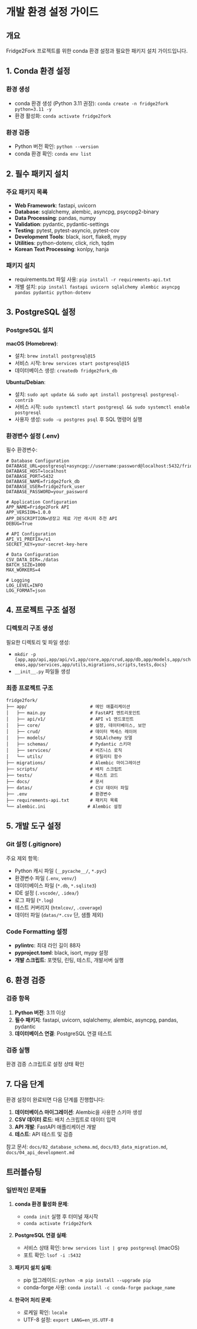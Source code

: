 # 개발 환경 설정 가이드

## 개요

Fridge2Fork 프로젝트를 위한 conda 환경 설정과 필요한 패키지 설치 가이드입니다.

## 1. Conda 환경 설정

### 환경 생성
- conda 환경 생성 (Python 3.11 권장): `conda create -n fridge2fork python=3.11 -y`
- 환경 활성화: `conda activate fridge2fork`

### 환경 검증
- Python 버전 확인: `python --version`
- conda 환경 확인: `conda env list`

## 2. 필수 패키지 설치

### 주요 패키지 목록
- **Web Framework**: fastapi, uvicorn
- **Database**: sqlalchemy, alembic, asyncpg, psycopg2-binary
- **Data Processing**: pandas, numpy
- **Validation**: pydantic, pydantic-settings
- **Testing**: pytest, pytest-asyncio, pytest-cov
- **Development Tools**: black, isort, flake8, mypy
- **Utilities**: python-dotenv, click, rich, tqdm
- **Korean Text Processing**: konlpy, hanja

### 패키지 설치
- requirements.txt 파일 사용: `pip install -r requirements-api.txt`
- 개별 설치: `pip install fastapi uvicorn sqlalchemy alembic asyncpg pandas pydantic python-dotenv`

## 3. PostgreSQL 설정

### PostgreSQL 설치
**macOS (Homebrew)**:
- 설치: `brew install postgresql@15`
- 서비스 시작: `brew services start postgresql@15`
- 데이터베이스 생성: `createdb fridge2fork_db`

**Ubuntu/Debian**:
- 설치: `sudo apt update && sudo apt install postgresql postgresql-contrib`
- 서비스 시작: `sudo systemctl start postgresql && sudo systemctl enable postgresql`
- 사용자 생성: `sudo -u postgres psql` 후 SQL 명령어 실행

### 환경변수 설정 (.env)

필수 환경변수:
```env
# Database Configuration
DATABASE_URL=postgresql+asyncpg://username:password@localhost:5432/fridge2fork_db
DATABASE_HOST=localhost
DATABASE_PORT=5432
DATABASE_NAME=fridge2fork_db
DATABASE_USER=fridge2fork_user
DATABASE_PASSWORD=your_password

# Application Configuration
APP_NAME=Fridge2Fork API
APP_VERSION=1.0.0
APP_DESCRIPTION=냉장고 재료 기반 레시피 추천 API
DEBUG=True

# API Configuration
API_V1_PREFIX=/v1
SECRET_KEY=your-secret-key-here

# Data Configuration
CSV_DATA_DIR=./datas
BATCH_SIZE=1000
MAX_WORKERS=4

# Logging
LOG_LEVEL=INFO
LOG_FORMAT=json
```

## 4. 프로젝트 구조 설정

### 디렉토리 구조 생성
필요한 디렉토리 및 파일 생성:
- `mkdir -p {app,app/api,app/api/v1,app/core,app/crud,app/db,app/models,app/schemas,app/services,app/utils,migrations,scripts,tests,docs}`
- `__init__.py` 파일들 생성

### 최종 프로젝트 구조
```
fridge2fork/
├── app/                        # 메인 애플리케이션
│   ├── main.py                 # FastAPI 엔트리포인트
│   ├── api/v1/                 # API v1 엔드포인트
│   ├── core/                   # 설정, 데이터베이스, 보안
│   ├── crud/                   # 데이터 액세스 레이어
│   ├── models/                 # SQLAlchemy 모델
│   ├── schemas/                # Pydantic 스키마
│   ├── services/               # 비즈니스 로직
│   └── utils/                  # 유틸리티 함수
├── migrations/                 # Alembic 마이그레이션
├── scripts/                    # 배치 스크립트
├── tests/                      # 테스트 코드
├── docs/                       # 문서
├── datas/                      # CSV 데이터 파일
├── .env                        # 환경변수
├── requirements-api.txt        # 패키지 목록
└── alembic.ini                # Alembic 설정
```

## 5. 개발 도구 설정

### Git 설정 (.gitignore)
주요 제외 항목:
- Python 캐시 파일 (`__pycache__/`, `*.pyc`)
- 환경변수 파일 (`.env`, `venv/`)
- 데이터베이스 파일 (`*.db`, `*.sqlite3`)
- IDE 설정 (`.vscode/`, `.idea/`)
- 로그 파일 (`*.log`)
- 테스트 커버리지 (`htmlcov/`, `.coverage`)
- 데이터 파일 (`datas/*.csv` 단, 샘플 제외)

### Code Formatting 설정
- **pylintrc**: 최대 라인 길이 88자
- **pyproject.toml**: black, isort, mypy 설정
- **개발 스크립트**: 포맷팅, 린팅, 테스트, 개발서버 실행

## 6. 환경 검증

### 검증 항목
1. **Python 버전**: 3.11 이상
2. **필수 패키지**: fastapi, uvicorn, sqlalchemy, alembic, asyncpg, pandas, pydantic
3. **데이터베이스 연결**: PostgreSQL 연결 테스트

### 검증 실행
환경 검증 스크립트로 설정 상태 확인

## 7. 다음 단계

환경 설정이 완료되면 다음 단계를 진행합니다:

1. **데이터베이스 마이그레이션**: Alembic을 사용한 스키마 생성
2. **CSV 데이터 로드**: 배치 스크립트로 데이터 입력
3. **API 개발**: FastAPI 애플리케이션 개발
4. **테스트**: API 테스트 및 검증

참고 문서: `docs/02_database_schema.md`, `docs/03_data_migration.md`, `docs/04_api_development.md`

## 트러블슈팅

### 일반적인 문제들

1. **conda 환경 활성화 문제**:
   - `conda init` 실행 후 터미널 재시작
   - `conda activate fridge2fork`

2. **PostgreSQL 연결 실패**:
   - 서비스 상태 확인: `brew services list | grep postgresql` (macOS)
   - 포트 확인: `lsof -i :5432`

3. **패키지 설치 실패**:
   - pip 업그레이드: `python -m pip install --upgrade pip`
   - conda-forge 사용: `conda install -c conda-forge package_name`

4. **한국어 처리 문제**:
   - 로케일 확인: `locale`
   - UTF-8 설정: `export LANG=en_US.UTF-8`
